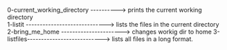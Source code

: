 0-current_working_directory ----------> prints the current working directory  
1-listit -----------------------------> lists the files in the current directory  
2-bring_me_home ----------------------> changes workig dir to home
3-listfiles---------------------------> lists all files in a long format.
  

